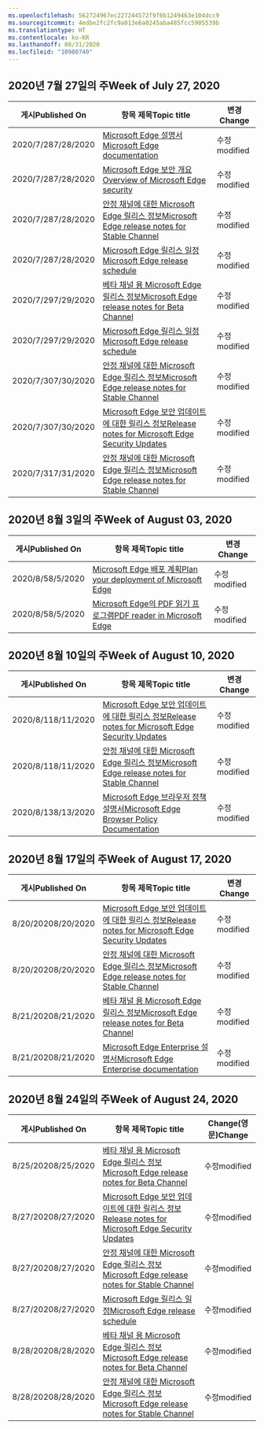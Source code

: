 ```yaml
---
ms.openlocfilehash: 562724967ec227244572f9f6b1249463e104dcc9
ms.sourcegitcommit: 4edbe2fc2fc9a013e6a0245aba485fcc5905539b
ms.translationtype: HT
ms.contentlocale: ko-KR
ms.lasthandoff: 08/31/2020
ms.locfileid: "10980740"
---
```

<!-- This file is generated automatically each week. Changes made to this file will be overwritten.-->




## <span data-ttu-id="581f2-101">2020년 7월 27일의 주</span><span class="sxs-lookup"><span data-stu-id="581f2-101">Week of July 27, 2020</span></span>


| <span data-ttu-id="581f2-102">게시</span><span class="sxs-lookup"><span data-stu-id="581f2-102">Published On</span></span> |<span data-ttu-id="581f2-103">항목 제목</span><span class="sxs-lookup"><span data-stu-id="581f2-103">Topic title</span></span> | <span data-ttu-id="581f2-104">변경</span><span class="sxs-lookup"><span data-stu-id="581f2-104">Change</span></span> |
|------|------------|--------|
| <span data-ttu-id="581f2-105">2020/7/28</span><span class="sxs-lookup"><span data-stu-id="581f2-105">7/28/2020</span></span> | [<span data-ttu-id="581f2-106">Microsoft Edge 설명서</span><span class="sxs-lookup"><span data-stu-id="581f2-106">Microsoft Edge documentation</span></span>](/DeployEdge/index) | <span data-ttu-id="581f2-107">수정</span><span class="sxs-lookup"><span data-stu-id="581f2-107">modified</span></span> |
| <span data-ttu-id="581f2-108">2020/7/28</span><span class="sxs-lookup"><span data-stu-id="581f2-108">7/28/2020</span></span> | [<span data-ttu-id="581f2-109">Microsoft Edge 보안 개요</span><span class="sxs-lookup"><span data-stu-id="581f2-109">Overview of Microsoft Edge security</span></span>](/DeployEdge/security-overview) | <span data-ttu-id="581f2-110">수정</span><span class="sxs-lookup"><span data-stu-id="581f2-110">modified</span></span> |
| <span data-ttu-id="581f2-111">2020/7/28</span><span class="sxs-lookup"><span data-stu-id="581f2-111">7/28/2020</span></span> | [<span data-ttu-id="581f2-112">안정 채널에 대한 Microsoft Edge 릴리스 정보</span><span class="sxs-lookup"><span data-stu-id="581f2-112">Microsoft Edge release notes for Stable Channel</span></span>](/DeployEdge/microsoft-edge-relnote-stable-channel) | <span data-ttu-id="581f2-113">수정</span><span class="sxs-lookup"><span data-stu-id="581f2-113">modified</span></span> |
| <span data-ttu-id="581f2-114">2020/7/28</span><span class="sxs-lookup"><span data-stu-id="581f2-114">7/28/2020</span></span> | [<span data-ttu-id="581f2-115">Microsoft Edge 릴리스 일정</span><span class="sxs-lookup"><span data-stu-id="581f2-115">Microsoft Edge release schedule</span></span>](/DeployEdge/microsoft-edge-release-schedule) | <span data-ttu-id="581f2-116">수정</span><span class="sxs-lookup"><span data-stu-id="581f2-116">modified</span></span> |
| <span data-ttu-id="581f2-117">2020/7/29</span><span class="sxs-lookup"><span data-stu-id="581f2-117">7/29/2020</span></span> | [<span data-ttu-id="581f2-118">베타 채널 용 Microsoft Edge 릴리스 정보</span><span class="sxs-lookup"><span data-stu-id="581f2-118">Microsoft Edge release notes for Beta Channel</span></span>](/DeployEdge/microsoft-edge-relnote-beta-channel) | <span data-ttu-id="581f2-119">수정</span><span class="sxs-lookup"><span data-stu-id="581f2-119">modified</span></span> |
| <span data-ttu-id="581f2-120">2020/7/29</span><span class="sxs-lookup"><span data-stu-id="581f2-120">7/29/2020</span></span> | [<span data-ttu-id="581f2-121">Microsoft Edge 릴리스 일정</span><span class="sxs-lookup"><span data-stu-id="581f2-121">Microsoft Edge release schedule</span></span>](/DeployEdge/microsoft-edge-release-schedule) | <span data-ttu-id="581f2-122">수정</span><span class="sxs-lookup"><span data-stu-id="581f2-122">modified</span></span> |
| <span data-ttu-id="581f2-123">2020/7/30</span><span class="sxs-lookup"><span data-stu-id="581f2-123">7/30/2020</span></span> | [<span data-ttu-id="581f2-124">안정 채널에 대한 Microsoft Edge 릴리스 정보</span><span class="sxs-lookup"><span data-stu-id="581f2-124">Microsoft Edge release notes for Stable Channel</span></span>](/DeployEdge/microsoft-edge-relnote-stable-channel) | <span data-ttu-id="581f2-125">수정</span><span class="sxs-lookup"><span data-stu-id="581f2-125">modified</span></span> |
| <span data-ttu-id="581f2-126">2020/7/30</span><span class="sxs-lookup"><span data-stu-id="581f2-126">7/30/2020</span></span> | [<span data-ttu-id="581f2-127">Microsoft Edge 보안 업데이트에 대한 릴리스 정보</span><span class="sxs-lookup"><span data-stu-id="581f2-127">Release notes for Microsoft Edge Security Updates</span></span>](/DeployEdge/microsoft-edge-relnotes-security) | <span data-ttu-id="581f2-128">수정</span><span class="sxs-lookup"><span data-stu-id="581f2-128">modified</span></span> |
| <span data-ttu-id="581f2-129">2020/7/31</span><span class="sxs-lookup"><span data-stu-id="581f2-129">7/31/2020</span></span> | [<span data-ttu-id="581f2-130">안정 채널에 대한 Microsoft Edge 릴리스 정보</span><span class="sxs-lookup"><span data-stu-id="581f2-130">Microsoft Edge release notes for Stable Channel</span></span>](/DeployEdge/microsoft-edge-relnote-stable-channel) | <span data-ttu-id="581f2-131">수정</span><span class="sxs-lookup"><span data-stu-id="581f2-131">modified</span></span> |


## <span data-ttu-id="581f2-132">2020년 8월 3일의 주</span><span class="sxs-lookup"><span data-stu-id="581f2-132">Week of August 03, 2020</span></span>


| <span data-ttu-id="581f2-133">게시</span><span class="sxs-lookup"><span data-stu-id="581f2-133">Published On</span></span> |<span data-ttu-id="581f2-134">항목 제목</span><span class="sxs-lookup"><span data-stu-id="581f2-134">Topic title</span></span> | <span data-ttu-id="581f2-135">변경</span><span class="sxs-lookup"><span data-stu-id="581f2-135">Change</span></span> |
|------|------------|--------|
| <span data-ttu-id="581f2-136">2020/8/5</span><span class="sxs-lookup"><span data-stu-id="581f2-136">8/5/2020</span></span> | [<span data-ttu-id="581f2-137">Microsoft Edge 배포 계획</span><span class="sxs-lookup"><span data-stu-id="581f2-137">Plan your deployment of Microsoft Edge</span></span>](/DeployEdge/deploy-edge-plan-deployment) | <span data-ttu-id="581f2-138">수정</span><span class="sxs-lookup"><span data-stu-id="581f2-138">modified</span></span> |
| <span data-ttu-id="581f2-139">2020/8/5</span><span class="sxs-lookup"><span data-stu-id="581f2-139">8/5/2020</span></span> | [<span data-ttu-id="581f2-140">Microsoft Edge의 PDF 읽기 프로그램</span><span class="sxs-lookup"><span data-stu-id="581f2-140">PDF reader in Microsoft Edge</span></span>](/DeployEdge/microsoft-edge-pdf) | <span data-ttu-id="581f2-141">수정</span><span class="sxs-lookup"><span data-stu-id="581f2-141">modified</span></span> |


## <span data-ttu-id="581f2-142">2020년 8월 10일의 주</span><span class="sxs-lookup"><span data-stu-id="581f2-142">Week of August 10, 2020</span></span>


| <span data-ttu-id="581f2-143">게시</span><span class="sxs-lookup"><span data-stu-id="581f2-143">Published On</span></span> |<span data-ttu-id="581f2-144">항목 제목</span><span class="sxs-lookup"><span data-stu-id="581f2-144">Topic title</span></span> | <span data-ttu-id="581f2-145">변경</span><span class="sxs-lookup"><span data-stu-id="581f2-145">Change</span></span> |
|------|------------|--------|
| <span data-ttu-id="581f2-146">2020/8/11</span><span class="sxs-lookup"><span data-stu-id="581f2-146">8/11/2020</span></span> | [<span data-ttu-id="581f2-147">Microsoft Edge 보안 업데이트에 대한 릴리스 정보</span><span class="sxs-lookup"><span data-stu-id="581f2-147">Release notes for Microsoft Edge Security Updates</span></span>](/DeployEdge/microsoft-edge-relnotes-security) | <span data-ttu-id="581f2-148">수정</span><span class="sxs-lookup"><span data-stu-id="581f2-148">modified</span></span> |
| <span data-ttu-id="581f2-149">2020/8/11</span><span class="sxs-lookup"><span data-stu-id="581f2-149">8/11/2020</span></span> | [<span data-ttu-id="581f2-150">안정 채널에 대한 Microsoft Edge 릴리스 정보</span><span class="sxs-lookup"><span data-stu-id="581f2-150">Microsoft Edge release notes for Stable Channel</span></span>](/DeployEdge/microsoft-edge-relnote-stable-channel) | <span data-ttu-id="581f2-151">수정</span><span class="sxs-lookup"><span data-stu-id="581f2-151">modified</span></span> |
| <span data-ttu-id="581f2-152">2020/8/13</span><span class="sxs-lookup"><span data-stu-id="581f2-152">8/13/2020</span></span> | [<span data-ttu-id="581f2-153">Microsoft Edge 브라우저 정책 설명서</span><span class="sxs-lookup"><span data-stu-id="581f2-153">Microsoft Edge Browser Policy Documentation</span></span>](/DeployEdge/microsoft-edge-policies) | <span data-ttu-id="581f2-154">수정</span><span class="sxs-lookup"><span data-stu-id="581f2-154">modified</span></span> |


## <span data-ttu-id="581f2-155">2020년 8월 17일의 주</span><span class="sxs-lookup"><span data-stu-id="581f2-155">Week of August 17, 2020</span></span>


| <span data-ttu-id="581f2-156">게시</span><span class="sxs-lookup"><span data-stu-id="581f2-156">Published On</span></span> |<span data-ttu-id="581f2-157">항목 제목</span><span class="sxs-lookup"><span data-stu-id="581f2-157">Topic title</span></span> | <span data-ttu-id="581f2-158">변경</span><span class="sxs-lookup"><span data-stu-id="581f2-158">Change</span></span> |
|------|------------|--------|
| <span data-ttu-id="581f2-159">8/20/2020</span><span class="sxs-lookup"><span data-stu-id="581f2-159">8/20/2020</span></span> | [<span data-ttu-id="581f2-160">Microsoft Edge 보안 업데이트에 대한 릴리스 정보</span><span class="sxs-lookup"><span data-stu-id="581f2-160">Release notes for Microsoft Edge Security Updates</span></span>](/DeployEdge/microsoft-edge-relnotes-security) | <span data-ttu-id="581f2-161">수정</span><span class="sxs-lookup"><span data-stu-id="581f2-161">modified</span></span> |
| <span data-ttu-id="581f2-162">8/20/2020</span><span class="sxs-lookup"><span data-stu-id="581f2-162">8/20/2020</span></span> | [<span data-ttu-id="581f2-163">안정 채널에 대한 Microsoft Edge 릴리스 정보</span><span class="sxs-lookup"><span data-stu-id="581f2-163">Microsoft Edge release notes for Stable Channel</span></span>](/DeployEdge/microsoft-edge-relnote-stable-channel) | <span data-ttu-id="581f2-164">수정</span><span class="sxs-lookup"><span data-stu-id="581f2-164">modified</span></span> |
| <span data-ttu-id="581f2-165">8/21/2020</span><span class="sxs-lookup"><span data-stu-id="581f2-165">8/21/2020</span></span> | [<span data-ttu-id="581f2-166">베타 채널 용 Microsoft Edge 릴리스 정보</span><span class="sxs-lookup"><span data-stu-id="581f2-166">Microsoft Edge release notes for Beta Channel</span></span>](/DeployEdge/microsoft-edge-relnote-beta-channel) | <span data-ttu-id="581f2-167">수정</span><span class="sxs-lookup"><span data-stu-id="581f2-167">modified</span></span> |
| <span data-ttu-id="581f2-168">8/21/2020</span><span class="sxs-lookup"><span data-stu-id="581f2-168">8/21/2020</span></span> | [<span data-ttu-id="581f2-169">Microsoft Edge Enterprise 설명서</span><span class="sxs-lookup"><span data-stu-id="581f2-169">Microsoft Edge Enterprise documentation</span></span>](/DeployEdge/index) | <span data-ttu-id="581f2-170">수정</span><span class="sxs-lookup"><span data-stu-id="581f2-170">modified</span></span> |


## <span data-ttu-id="581f2-171">2020년 8월 24일의 주</span><span class="sxs-lookup"><span data-stu-id="581f2-171">Week of August 24, 2020</span></span>


| <span data-ttu-id="581f2-172">게시</span><span class="sxs-lookup"><span data-stu-id="581f2-172">Published On</span></span> |<span data-ttu-id="581f2-173">항목 제목</span><span class="sxs-lookup"><span data-stu-id="581f2-173">Topic title</span></span> | <span data-ttu-id="581f2-174">Change(영문)</span><span class="sxs-lookup"><span data-stu-id="581f2-174">Change</span></span> |
|------|------------|--------|
| <span data-ttu-id="581f2-175">8/25/2020</span><span class="sxs-lookup"><span data-stu-id="581f2-175">8/25/2020</span></span> | [<span data-ttu-id="581f2-176">베타 채널 용 Microsoft Edge 릴리스 정보</span><span class="sxs-lookup"><span data-stu-id="581f2-176">Microsoft Edge release notes for Beta Channel</span></span>](/DeployEdge/microsoft-edge-relnote-beta-channel) | <span data-ttu-id="581f2-177">수정</span><span class="sxs-lookup"><span data-stu-id="581f2-177">modified</span></span> |
| <span data-ttu-id="581f2-178">8/27/2020</span><span class="sxs-lookup"><span data-stu-id="581f2-178">8/27/2020</span></span> | [<span data-ttu-id="581f2-179">Microsoft Edge 보안 업데이트에 대한 릴리스 정보</span><span class="sxs-lookup"><span data-stu-id="581f2-179">Release notes for Microsoft Edge Security Updates</span></span>](/DeployEdge/microsoft-edge-relnotes-security) | <span data-ttu-id="581f2-180">수정</span><span class="sxs-lookup"><span data-stu-id="581f2-180">modified</span></span> |
| <span data-ttu-id="581f2-181">8/27/2020</span><span class="sxs-lookup"><span data-stu-id="581f2-181">8/27/2020</span></span> | [<span data-ttu-id="581f2-182">안정 채널에 대한 Microsoft Edge 릴리스 정보</span><span class="sxs-lookup"><span data-stu-id="581f2-182">Microsoft Edge release notes for Stable Channel</span></span>](/DeployEdge/microsoft-edge-relnote-stable-channel) | <span data-ttu-id="581f2-183">수정</span><span class="sxs-lookup"><span data-stu-id="581f2-183">modified</span></span> |
| <span data-ttu-id="581f2-184">8/27/2020</span><span class="sxs-lookup"><span data-stu-id="581f2-184">8/27/2020</span></span> | [<span data-ttu-id="581f2-185">Microsoft Edge 릴리스 일정</span><span class="sxs-lookup"><span data-stu-id="581f2-185">Microsoft Edge release schedule</span></span>](/DeployEdge/microsoft-edge-release-schedule) | <span data-ttu-id="581f2-186">수정</span><span class="sxs-lookup"><span data-stu-id="581f2-186">modified</span></span> |
| <span data-ttu-id="581f2-187">8/28/2020</span><span class="sxs-lookup"><span data-stu-id="581f2-187">8/28/2020</span></span> | [<span data-ttu-id="581f2-188">베타 채널 용 Microsoft Edge 릴리스 정보</span><span class="sxs-lookup"><span data-stu-id="581f2-188">Microsoft Edge release notes for Beta Channel</span></span>](/DeployEdge/microsoft-edge-relnote-beta-channel) | <span data-ttu-id="581f2-189">수정</span><span class="sxs-lookup"><span data-stu-id="581f2-189">modified</span></span> |
| <span data-ttu-id="581f2-190">8/28/2020</span><span class="sxs-lookup"><span data-stu-id="581f2-190">8/28/2020</span></span> | [<span data-ttu-id="581f2-191">안정 채널에 대한 Microsoft Edge 릴리스 정보</span><span class="sxs-lookup"><span data-stu-id="581f2-191">Microsoft Edge release notes for Stable Channel</span></span>](/DeployEdge/microsoft-edge-relnote-stable-channel) | <span data-ttu-id="581f2-192">수정</span><span class="sxs-lookup"><span data-stu-id="581f2-192">modified</span></span> |
